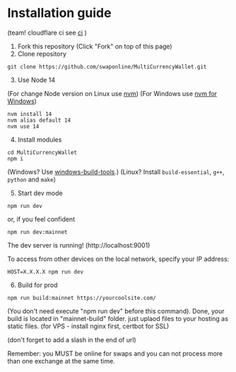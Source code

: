# Installation guide
(team! cloudflare ci see [ci](ci.png)
)
1. Fork this repository (Click "Fork" on top of this page)
2. Clone repository

```
git clone https://github.com/swaponline/MultiCurrencyWallet.git
```

3. Use Node 14

(For change Node version on Linux use [nvm](https://github.com/nvm-sh/nvm#installing-and-updating))
(For Windows use [nvm for Windows](https://github.com/coreybutler/nvm-windows))

```
nvm install 14
nvm alias default 14
nvm use 14
```

4. Install modules

```
cd MultiCurrencyWallet
npm i
```

(Windows? Use [windows-build-tools](https://www.npmjs.com/package/windows-build-tools).)
(Linux? Install `build-essential`, `g++`, `python` and `make`)

5. Start dev mode

```
npm run dev
```
or, if you feel confident
```
npm run dev:mainnet
```

The dev server is running! (http://localhost:9001)

To access from other devices on the local network, specify your IP address:

```
HOST=X.X.X.X npm run dev
```

6. Build for prod



```
npm run build:mainnet https://yourcoolsite.com/
```
(You don't need execute "npm run dev" before this command). 
Done, your build is located in "mainnet-build" folder. just uplaod files to your hosting as static files. (for VPS - install nginx first, certbot for SSL)

(don't forget to add a slash in the end of url)


Remember: you MUST be online for swaps and you can not process more than one exchange at the same time.
